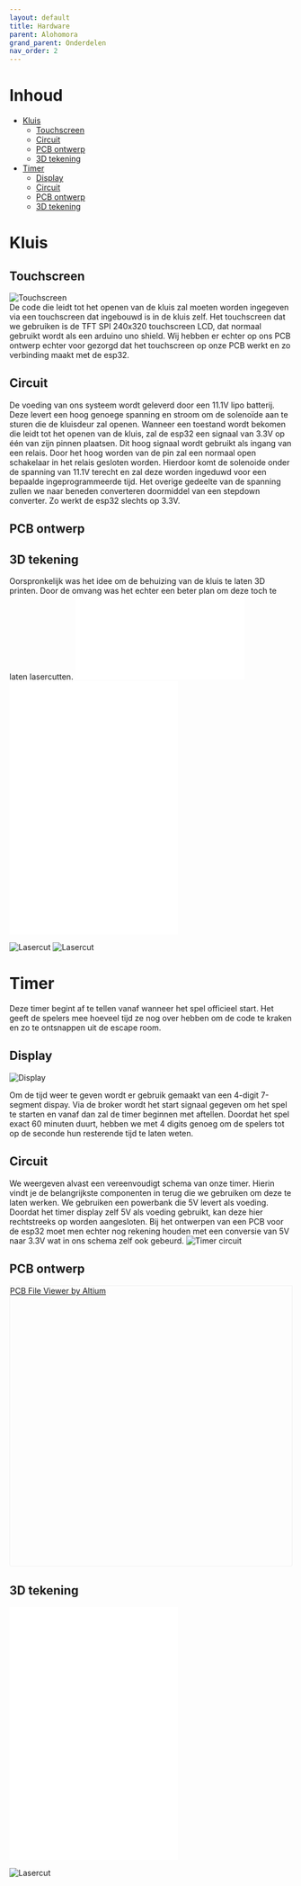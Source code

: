 ```yaml
---
layout: default
title: Hardware
parent: Alohomora
grand_parent: Onderdelen
nav_order: 2
---
```

<script src="https://viewer.altium.com/client/static/js/embed.js"></script>
# Inhoud
- [Kluis](#Kluis)
    - [Touchscreen](#Touchscreen)
    - [Circuit](#Circuit)
    - [PCB ontwerp](#PCB-ontwerp)
    - [3D tekening](#3D-tekening)
- [Timer](#Timer)
    - [Display](#Display)
    - [Circuit](#Circuit)
    - [PCB ontwerp](#PCB-ontwerp)
    - [3D tekening](#3D-tekening)
    
# Kluis
## Touchscreen
![Touchscreen](touchscreen-removebg-preview.png)  
De code die leidt tot het openen van de kluis zal moeten worden ingegeven via een touchscreen dat ingebouwd is in de kluis zelf. 
Het touchscreen dat we gebruiken is de TFT SPI 240x320 touchscreen LCD, dat normaal gebruikt wordt als een arduino uno shield. Wij hebben er echter op ons PCB ontwerp echter voor gezorgd dat het touchscreen op onze PCB werkt en zo verbinding maakt met de esp32.

## Circuit
De voeding van ons systeem wordt geleverd door een 11.1V lipo batterij. Deze levert een hoog genoege spanning en stroom om de solenoïde aan te sturen die de kluisdeur zal openen. Wanneer een toestand wordt bekomen die leidt tot het openen van de kluis, zal de esp32 een signaal van 3.3V op één van zijn pinnen plaatsen. Dit hoog signaal wordt gebruikt als ingang van een relais. Door het hoog worden van de pin zal een normaal open schakelaar in het relais gesloten worden. Hierdoor komt de solenoide onder de spanning van 11.1V terecht en zal deze worden ingeduwd voor een bepaalde ingeprogrammeerde tijd. Het overige gedeelte van de spanning zullen we naar beneden converteren doormiddel van een stepdown converter. Zo werkt de esp32 slechts op 3.3V.

## PCB ontwerp

## 3D tekening
Oorspronkelijk was het idee om de behuizing van de kluis te laten 3D printen. Door de omvang was het echter een beter plan om deze toch te laten lasercutten.
![Deur deksel](afdekplaatje_deur.stl)
![Deur Frame](deur_nieuw.stl)
![Kluis Behuizing](doos_kluis.stl)
![3D-assembly](Assembly_kluis_github.stl)

![Lasercut](binnenste.svg)
![Lasercut](doos_kluis.svg)

# Timer
Deze timer begint af te tellen vanaf wanneer het spel officieel start. 
Het geeft de spelers mee hoeveel tijd ze nog over hebben om de code te kraken en zo te ontsnappen uit de escape room. 

## Display
![Display](tm1637.png)

Om de tijd weer te geven wordt er gebruik gemaakt van een 4-digit 7-segment dispay. Via de broker wordt het start signaal gegeven om het spel te starten en vanaf dan zal de timer beginnen met aftellen. Doordat het spel exact 60 minuten duurt, hebben we met 4 digits genoeg om de spelers tot op de seconde hun resterende tijd te laten weten.

## Circuit
We weergeven alvast een vereenvoudigt schema van onze timer. Hierin vindt je de belangrijkste componenten in terug die we gebruiken om deze te laten werken.
We gebruiken een powerbank die 5V levert als voeding. Doordat het timer display zelf 5V als voeding gebruikt, kan deze hier rechtstreeks op worden aangesloten. Bij het ontwerpen van een PCB voor de esp32 moet men echter nog rekening houden met een conversie van 5V naar 3.3V wat in ons schema zelf ook gebeurd.
![Timer circuit](image-removebg-preview.png)

## PCB ontwerp

<div class="altium-ecad-viewer" data-project-src="86cf00ee-2adc-4296-89db-00527828091c" style="border-radius: 0px 0px 4px 4px; height: 500px; border-style: solid; border-width: 1px; border-color: rgb(241, 241, 241); overflow: hidden; max-width: 1280px; max-height: 700px; box-sizing: border-box;"><a href=”https://www.altium.com/viewer/”>PCB File Viewer by Altium</a></div>

## 3D tekening
![3D-tekening](Timer_doosje.stl)
![3D-tekening](Timerdeksel.stl)
![3D-assembly](Assembly_timer_github.stl)

![Lasercut](Timer.svg)



